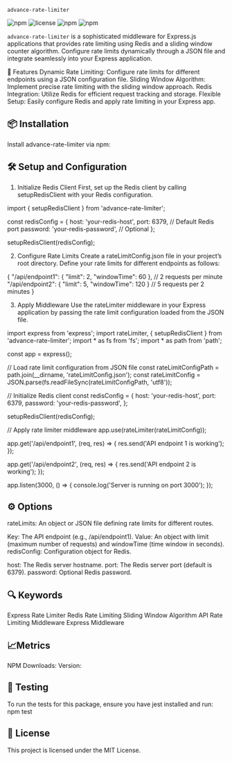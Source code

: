`advance-rate-limiter`

![npm](https://img.shields.io/npm/v/advance-rate-limiter)
![license](https://img.shields.io/badge/license-MIT-green)
![npm](https://img.shields.io/npm/v/rate-limiter)
![npm](https://img.shields.io/npm/dw/rate-limiter)

`advance-rate-limiter` is a sophisticated middleware for Express.js applications that provides rate limiting using Redis and a sliding window counter algorithm. Configure rate limits dynamically through a JSON file and integrate seamlessly into your Express application.

🚀 Features
Dynamic Rate Limiting: Configure rate limits for different endpoints using a JSON configuration file.
Sliding Window Algorithm: Implement precise rate limiting with the sliding window approach.
Redis Integration: Utilize Redis for efficient request tracking and storage.
Flexible Setup: Easily configure Redis and apply rate limiting in your Express app.

## 📦 Installation
Install advance-rate-limiter via npm:

## 🛠️ Setup and Configuration

1. Initialize Redis Client
First, set up the Redis client by calling setupRedisClient with your Redis configuration.

import { setupRedisClient } from 'advance-rate-limiter';

const redisConfig = {
    host: 'your-redis-host',
    port: 6379, // Default Redis port
    password: 'your-redis-password', // Optional
};

setupRedisClient(redisConfig);

2. Configure Rate Limits
Create a rateLimitConfig.json file in your project’s root directory. Define your rate limits for different endpoints as follows:

{
    "/api/endpoint1": { "limit": 2, "windowTime": 60 }, // 2 requests per minute
    "/api/endpoint2": { "limit": 5, "windowTime": 120 } // 5 requests per 2 minutes
}

3. Apply Middleware
Use the rateLimiter middleware in your Express application by passing the rate limit configuration loaded from the JSON file.

import express from 'express';
import rateLimiter, { setupRedisClient } from 'advance-rate-limiter';
import * as fs from 'fs';
import * as path from 'path';

const app = express();

// Load rate limit configuration from JSON file
const rateLimitConfigPath = path.join(__dirname, 'rateLimitConfig.json');
const rateLimitConfig = JSON.parse(fs.readFileSync(rateLimitConfigPath, 'utf8'));

// Initialize Redis client
const redisConfig = {
    host: 'your-redis-host',
    port: 6379,
    password: 'your-redis-password',
};

setupRedisClient(redisConfig);

// Apply rate limiter middleware
app.use(rateLimiter(rateLimitConfig));

app.get('/api/endpoint1', (req, res) => {
    res.send('API endpoint 1 is working');
});

app.get('/api/endpoint2', (req, res) => {
    res.send('API endpoint 2 is working');
});

app.listen(3000, () => {
    console.log('Server is running on port 3000');
});

## ⚙️ Options
rateLimits: An object or JSON file defining rate limits for different routes.

Key: The API endpoint (e.g., /api/endpoint1).
Value: An object with limit (maximum number of requests) and windowTime (time window in seconds).
redisConfig: Configuration object for Redis.

host: The Redis server hostname.
port: The Redis server port (default is 6379).
password: Optional Redis password.

## 🔍 Keywords
Express Rate Limiter
Redis Rate Limiting
Sliding Window Algorithm
API Rate Limiting Middleware
Express Middleware

## 📈Metrics
NPM Downloads: 
Version: 

## 🧪 Testing
To run the tests for this package, ensure you have jest installed and run:
npm test

## 📜 License
This project is licensed under the MIT License.